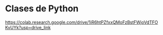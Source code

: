 # Clases de Python
https://colab.research.google.com/drive/1iR6htPZfxxQMoFzBstFWjoVdTFOKvUYk?usp=drive_link
